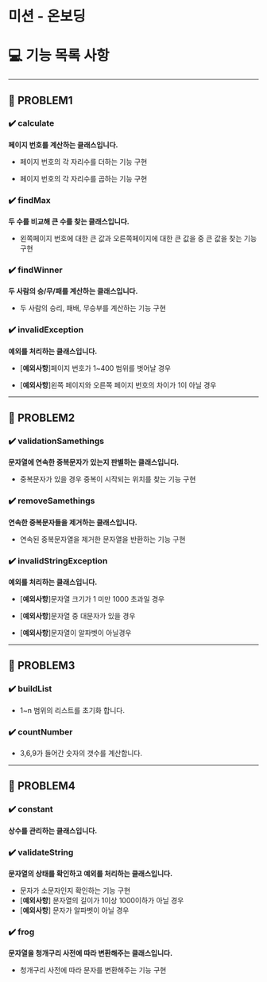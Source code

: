 # 미션 - 온보딩

# 💻 기능 목록 사항
<hr>

## 🌟 PROBLEM1
###
### ✔️ calculate
**페이지 번호를 계산하는 클래스입니다.**


-  페이지 번호의 각 자리수를 더하는 기능 구현

-  페이지 번호의 각 자리수를 곱하는 기능 구현

###
### ✔️ findMax
**두 수를 비교해 큰 수를 찾는 클래스입니다.**

-  왼쪽페이지 번호에 대한 큰 값과 오른쪽페이지에 대한 큰 값을 중 큰 값을 찾는 기능 구현

###
### ✔️ findWinner
**두 사람의 승/무/패를 계산하는 클래스입니다.**

-  두 사람의 승리, 패배, 무승부를 계산하는 기능 구현

###
### ✔️ invalidException
**예외를 처리하는 클래스입니다.**

-  [**예외사항**]페이지 번호가 1~400 범위를 벗어날 경우

-  [**예외사항**]왼쪽 페이지와 오른쪽 페이지 번호의 차이가  1이 아닐 경우



<hr>

## 🌟 PROBLEM2
###
### ✔️ validationSamethings
**문자열에 연속한 중복문자가 있는지 판별하는 클래스입니다.**

-  중복문자가 있을 경우 중복이 시작되는 위치를 찾는 기능 구현


###
### ✔️ removeSamethings
**연속한 중복문자들을 제거하는 클래스입니다.**

-  연속된 중복문자열을 제거한 문자열을 반환하는 기능 구현


###
### ✔️ invalidStringException
**예외를 처리하는 클래스입니다.**

-  [**예외사항**]문자열 크기가 1 미만 1000 초과일 경우

-  [**예외사항**]문자열 중 대문자가 있을 경우

-  [**예외사항**]문자열이 알파벳이 아닐경우


<hr>

## 🌟 PROBLEM3
###
### ✔️ buildList

-  1~n 범위의 리스트를 초기화 합니다.

###
### ✔️ countNumber

-  3,6,9가 들어간 숫자의 갯수를 계산합니다.

<hr>

## 🌟 PROBLEM4
###
### ✔️ constant
**상수를 관리하는 클래스입니다.**


###
### ✔️ validateString
**문자열의 상태를 확인하고 예외를 처리하는 클래스입니다.**
-  문자가 소문자인지 확인하는 기능 구현
- [**예외사항**] 문자열의 길이가 1이상 1000이하가 아닐 경우
- [**예외사항**] 문자가 알파벳이 아닐 경우

###
### ✔️ frog
**문자열을 청개구리 사전에 따라 변환해주는 클래스입니다.**

- 청개구리 사전에 따라 문자를 변환해주는 기능 구현